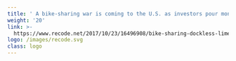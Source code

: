 ```yaml
---
title: ' A bike-sharing war is coming to the U.S. as investors pour money into new entrants'
weight: '20'
link: >-
  https://www.recode.net/2017/10/23/16496908/bike-sharing-dockless-limebike-ofo-motivate-citi-bike-spin
logo: /images/recode.svg
class: logo
---
```



